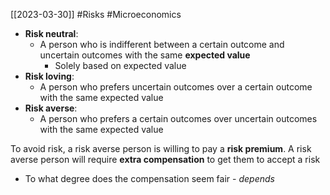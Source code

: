 [[2023-03-30]] #Risks #Microeconomics

- **Risk neutral**: 
	- A person who is indifferent between a certain outcome and uncertain outcomes with the same **expected value**  
		- Solely based on expected value
- **Risk loving**: 
	- A person who prefers uncertain outcomes over a certain outcome with the same expected value  
- **Risk averse**: 
	- A person who prefers a certain outcomes over uncertain outcomes with the same expected value

To avoid risk, a risk averse person is willing to pay a **risk premium**. A risk averse person will require **extra compensation** to get them to accept a risk
- To what degree does the compensation seem fair - *depends*